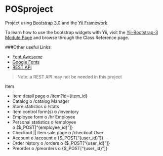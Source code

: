 POSproject
==========

Project using [Bootstrap 3.0](http://getbootstrap.com/) and the [Yii Framework](http://www.yiiframework.com/).   
   
To learn how to use the bootstrap widgets with Yii, visit the [Yii-Bootstrap-3 Module Page](http://bootstrap3.pascal-brewing.de/) and browse through the Class Reference page.

###Other useful Links:   
- [Font Awesome](http://fontawesome.io/)
- [Google Fonts](http://www.google.com/fonts/)
- [REST API](http://code.tutsplus.com/tutorials/creating-an-api-centric-web-application--net-23417)    

> Note: a REST API may not be needed in this project

Item
-	Item detail page 
        o	/item?id={item_id}
-	Catalog 
        o	/catalog
Manager 
-	Store statistics 
        o	/stats
-	Item control form(s) 
        o	/inventory
-	Employee form 
        o	/hr
Employee
-	Personal statistics 
        o	/employee  
        o	 {$_POST[“{employee_id}”]}
-	Checkout || item sale page 
        o	/checkout 
User
-	Account 
        o	/account 
        o	{$_POST[“{user_id}”]}
-	Order history 
        o	/orders 
        o	{$_POST[“{user_id}”]}
-	Preorder 
        o	/preorders 
        o	{$_POST[“{user_id}”]}
